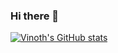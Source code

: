 ### Hi there 👋



[![Vinoth's GitHub stats](https://github-readme-stats.vercel.app/api?username=vinothsd19)](https://github.com/vinothsd19/github-readme-stats)
